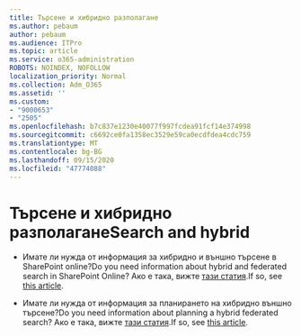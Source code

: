 ```yaml
---
title: Търсене и хибридно разполагане
ms.author: pebaum
author: pebaum
ms.audience: ITPro
ms.topic: article
ms.service: o365-administration
ROBOTS: NOINDEX, NOFOLLOW
localization_priority: Normal
ms.collection: Adm_O365
ms.assetid: ''
ms.custom:
- "9000653"
- "2505"
ms.openlocfilehash: b7c837e1230e40077f997fcdea91fcf14e374998
ms.sourcegitcommit: c6692ce0fa1358ec3529e59ca0ecdfdea4cdc759
ms.translationtype: MT
ms.contentlocale: bg-BG
ms.lasthandoff: 09/15/2020
ms.locfileid: "47774088"
---
```

# <a name="search-and-hybrid"></a><span data-ttu-id="053d7-102">Търсене и хибридно разполагане</span><span class="sxs-lookup"><span data-stu-id="053d7-102">Search and hybrid</span></span>

- <span data-ttu-id="053d7-103">Имате ли нужда от информация за хибридно и външно търсене в SharePoint online?</span><span class="sxs-lookup"><span data-stu-id="053d7-103">Do you need information about hybrid and federated search in SharePoint Online?</span></span> <span data-ttu-id="053d7-104">Ако е така, вижте [тази статия](https://docs.microsoft.com/sharepoint/hybrid/hybrid-search-in-sharepoint).</span><span class="sxs-lookup"><span data-stu-id="053d7-104">If so, see [this article](https://docs.microsoft.com/sharepoint/hybrid/hybrid-search-in-sharepoint).</span></span>

- <span data-ttu-id="053d7-105">Имате ли нужда от информация за планирането на хибридно външно търсене?</span><span class="sxs-lookup"><span data-stu-id="053d7-105">Do you need information about planning a hybrid federated search?</span></span>  <span data-ttu-id="053d7-106">Ако е така, вижте [тази статия](https://docs.microsoft.com/sharepoint/hybrid/plan-hybrid-federated-search).</span><span class="sxs-lookup"><span data-stu-id="053d7-106">If so, see [this article](https://docs.microsoft.com/sharepoint/hybrid/plan-hybrid-federated-search).</span></span>



